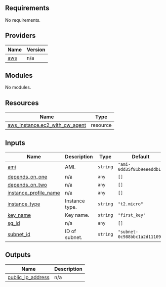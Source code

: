## Requirements

No requirements.

## Providers

| Name | Version |
|------|---------|
| <a name="provider_aws"></a> [aws](#provider\_aws) | n/a |

## Modules

No modules.

## Resources

| Name | Type |
|------|------|
| [aws_instance.ec2_with_cw_agent](https://registry.terraform.io/providers/hashicorp/aws/latest/docs/resources/instance) | resource |

## Inputs

| Name | Description | Type | Default | Required |
|------|-------------|------|---------|:--------:|
| <a name="input_ami"></a> [ami](#input\_ami) | AMI. | `string` | `"ami-0dd35f81b9eeeddb1"` | no |
| <a name="input_depends_on_one"></a> [depends\_on\_one](#input\_depends\_on\_one) | n/a | `any` | `[]` | no |
| <a name="input_depends_on_two"></a> [depends\_on\_two](#input\_depends\_on\_two) | n/a | `any` | `[]` | no |
| <a name="input_instance_profile_name"></a> [instance\_profile\_name](#input\_instance\_profile\_name) | n/a | `any` | `[]` | no |
| <a name="input_instance_type"></a> [instance\_type](#input\_instance\_type) | Instance type. | `string` | `"t2.micro"` | no |
| <a name="input_key_name"></a> [key\_name](#input\_key\_name) | Key name. | `string` | `"first_key"` | no |
| <a name="input_sg_id"></a> [sg\_id](#input\_sg\_id) | n/a | `any` | `[]` | no |
| <a name="input_subnet_id"></a> [subnet\_id](#input\_subnet\_id) | ID of subnet. | `string` | `"subnet-0c988bbc1a2d11109"` | no |

## Outputs

| Name | Description |
|------|-------------|
| <a name="output_public_ip_address"></a> [public\_ip\_address](#output\_public\_ip\_address) | n/a |
